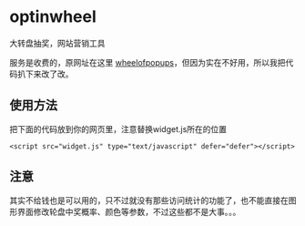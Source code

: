 # optinwheel
大转盘抽奖，网站营销工具

服务是收费的，原网址在这里 [wheelofpopups](https://www.wheelofpopups.com/)，但因为实在不好用，所以我把代码扒下来改了改。

## 使用方法
把下面的代码放到你的网页里，注意替换widget.js所在的位置
```
<script src="widget.js" type="text/javascript" defer="defer"></script>
```

## 注意
其实不给钱也是可以用的，只不过就没有那些访问统计的功能了，也不能直接在图形界面修改轮盘中奖概率、颜色等参数，不过这些都不是大事。。。
